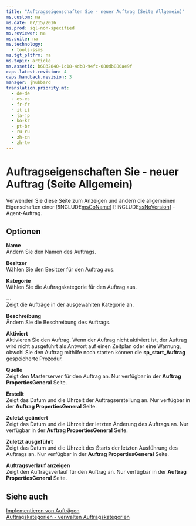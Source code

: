 ```yaml
---
title: "Auftragseigenschaften Sie - neuer Auftrag (Seite Allgemein)"
ms.custom: na
ms.date: 07/15/2016
ms.prod: sql-non-specified
ms.reviewer: na
ms.suite: na
ms.technology: 
  - tools-ssms
ms.tgt_pltfrm: na
ms.topic: article
ms.assetid: b6832840-1c18-4db8-94fc-080db880ae9f
caps.latest.revision: 4
caps.handback.revision: 3
manager: jhubbard
translation.priority.mt: 
  - de-de
  - es-es
  - fr-fr
  - it-it
  - ja-jp
  - ko-kr
  - pt-br
  - ru-ru
  - zh-cn
  - zh-tw
---
```

# Auftragseigenschaften Sie - neuer Auftrag (Seite Allgemein)
Verwenden Sie diese Seite zum Anzeigen und ändern die allgemeinen Eigenschaften einer [!INCLUDE[msCoName](../content/includes/msCoName_md.md)] [!INCLUDE[ssNoVersion](../content/includes/ssNoVersion_md.md)] -Agent-Auftrag.  
  
## Optionen  
**Name**  
Ändern Sie den Namen des Auftrags.  
  
**Besitzer**  
Wählen Sie den Besitzer für den Auftrag aus.  
  
**Kategorie**  
Wählen Sie die Auftragskategorie für den Auftrag aus.  
  
**...**  
Zeigt die Aufträge in der ausgewählten Kategorie an.  
  
**Beschreibung**  
Ändern Sie die Beschreibung des Auftrags.  
  
**Aktiviert**  
Aktivieren Sie den Auftrag. Wenn der Auftrag nicht aktiviert ist, der Auftrag wird nicht ausgeführt als Antwort auf einen Zeitplan oder eine Warnung, obwohl Sie den Auftrag mithilfe noch starten können die **sp\_start\_Auftrag** gespeicherte Prozedur.  
  
**Quelle**  
Zeigt den Masterserver für den Auftrag an. Nur verfügbar in der **Auftrag PropertiesGeneral** Seite.  
  
**Erstellt**  
Zeigt das Datum und die Uhrzeit der Auftragserstellung an. Nur verfügbar in der **Auftrag PropertiesGeneral** Seite.  
  
**Zuletzt geändert**  
Zeigt das Datum und die Uhrzeit der letzten Änderung des Auftrags an. Nur verfügbar in der **Auftrag PropertiesGeneral** Seite.  
  
**Zuletzt ausgeführt**  
Zeigt das Datum und die Uhrzeit des Starts der letzten Ausführung des Auftrags an. Nur verfügbar in der **Auftrag PropertiesGeneral** Seite.  
  
**Auftragsverlauf anzeigen**  
Zeigt den Auftragsverlauf für den Auftrag an. Nur verfügbar in der **Auftrag PropertiesGeneral** Seite.  
  
## Siehe auch  
[Implementieren von Aufträgen](../content/Implement-Jobs.md)  
[Auftragskategorien - verwalten Auftragskategorien](../content/Job-Categories---Manage-Job-Categories.md)  
  
